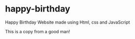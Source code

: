 # happy-birthday
Happy Birthday Website made using Html, css and JavaScript


This is a copy from a good man!
